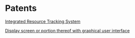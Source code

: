 # Patents

[Integrated Resource Tracking System](http://pdfaiw.uspto.gov/.aiw?docid=20160275436)

[Display screen or portion thereof with graphical user interface](http://pdfpiw.uspto.gov/.piw?Docid=D0779522)
